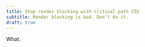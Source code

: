```yaml
---
title: Stop render blocking with critical path CSS
subtitle: Render blocking is bad. Don't do it.
draft: true
---
```


What.
